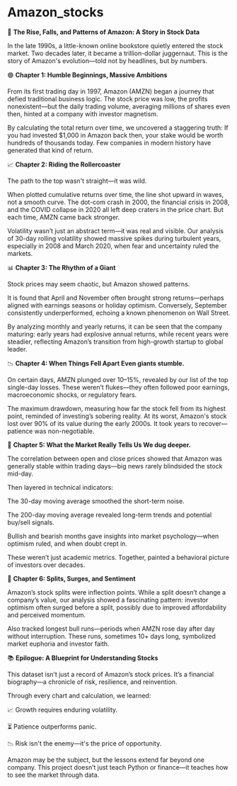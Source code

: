 # Amazon_stocks

📖 **The Rise, Falls, and Patterns of Amazon: A Story in Stock Data**

In the late 1990s, a little-known online bookstore quietly entered the stock market. Two decades later, it became a trillion-dollar juggernaut. This is the story of Amazon's evolution—told not by headlines, but by numbers.

🟢 **Chapter 1: Humble Beginnings, Massive Ambitions**

From its first trading day in 1997, Amazon (AMZN) began a journey that defied traditional business logic. The stock price was low, the profits nonexistent—but the daily trading volume, averaging millions of shares even then, hinted at a company with investor magnetism.

By calculating the total return over time, we uncovered a staggering truth: If you had invested $1,000 in Amazon back then, your stake would be worth hundreds of thousands today. Few companies in modern history have generated that kind of return.

📈 **Chapter 2: Riding the Rollercoaster**

The path to the top wasn't straight—it was wild.

When plotted cumulative returns over time, the line shot upward in waves, not a smooth curve. The dot-com crash in 2000, the financial crisis in 2008, and the COVID collapse in 2020 all left deep craters in the price chart. But each time, AMZN came back stronger.

Volatility wasn’t just an abstract term—it was real and visible. Our analysis of 30-day rolling volatility showed massive spikes during turbulent years, especially in 2008 and March 2020, when fear and uncertainty ruled the markets.

📊 **Chapter 3: The Rhythm of a Giant**

Stock prices may seem chaotic, but Amazon showed patterns.

It is found that April and November often brought strong returns—perhaps aligned with earnings seasons or holiday optimism. Conversely, September consistently underperformed, echoing a known phenomenon on Wall Street.

By analyzing monthly and yearly returns, it can be seen that the company maturing: early years had explosive annual returns, while recent years were steadier, reflecting Amazon’s transition from high-growth startup to global leader.

📉 **Chapter 4: When Things Fell Apart Even giants stumble.**

On certain days, AMZN plunged over 10–15%, revealed by our list of the top single-day losses. These weren’t flukes—they often followed poor earnings, macroeconomic shocks, or regulatory fears.

The maximum drawdown, measuring how far the stock fell from its highest point, reminded of investing’s sobering reality. At its worst, Amazon's stock lost over 90% of its value during the early 2000s. It took years to recover—patience was non-negotiable.

🧠 **Chapter 5: What the Market Really Tells Us We dug deeper.**

The correlation between open and close prices showed that Amazon was generally stable within trading days—big news rarely blindsided the stock mid-day.

Then layered in technical indicators:

The 30-day moving average smoothed the short-term noise.

The 200-day moving average revealed long-term trends and potential buy/sell signals.

Bullish and bearish months gave insights into market psychology—when optimism ruled, and when doubt crept in.

These weren’t just academic metrics. Together, painted a behavioral picture of investors over decades.

🔄 **Chapter 6: Splits, Surges, and Sentiment**

Amazon’s stock splits were inflection points. While a split doesn’t change a company’s value, our analysis showed a fascinating pattern: investor optimism often surged before a split, possibly due to improved affordability and perceived momentum.

Also tracked longest bull runs—periods when AMZN rose day after day without interruption. These runs, sometimes 10+ days long, symbolized market euphoria and investor faith.

📚 **Epilogue: A Blueprint for Understanding Stocks**

This dataset isn’t just a record of Amazon’s stock prices. It’s a financial biography—a chronicle of risk, resilience, and reinvention.

Through every chart and calculation, we learned:

📈 Growth requires enduring volatility.

⏳ Patience outperforms panic.

📉 Risk isn't the enemy—it's the price of opportunity.

Amazon may be the subject, but the lessons extend far beyond one company. This project doesn’t just teach Python or finance—it teaches how to see the market through data.
